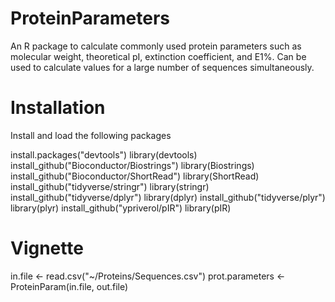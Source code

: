 # ProteinParameters
An R package to calculate commonly used protein parameters such as molecular weight, theoretical pI, extinction coefficient, and E1%. Can be used to calculate values for a large number of sequences simultaneously.

# Installation
Install and load the following packages

install.packages("devtools")
library(devtools)
install_github("Bioconductor/Biostrings")
library(Biostrings)
install_github("Bioconductor/ShortRead")
library(ShortRead)
install_github("tidyverse/stringr")
library(stringr)
install_github("tidyverse/dplyr")
library(dplyr)
install_github("tidyverse/plyr")
library(plyr)
install_github("ypriverol/pIR")
library(pIR)

# Vignette

in.file <- read.csv("~/Proteins/Sequences.csv")
prot.parameters <- ProteinParam(in.file, out.file)





